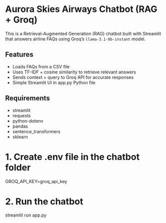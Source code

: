 #  Aurora Skies Airways Chatbot (RAG + Groq)

This is a Retrieval-Augmented Generation (RAG) chatbot built with Streamlit that answers airline FAQs using Groq’s `llama-3.1-8b-instant` model.

##  Features

- Loads FAQs from a CSV file
- Uses TF-IDF + cosine similarity to retrieve relevant answers
- Sends context + query to Groq API for accurate responses
- Simple Streamlit UI in app.py Python file

##  Requirements

- streamlit
- requests
- python-dotenv
- pandas
- sentence_transformers
- sklearn

# 1. Create .env file in the chatbot folder

GROQ_API_KEY=groq_api_key

# 2. Run the chatbot

streamlit run app.py

